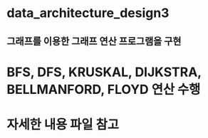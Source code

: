 data_architecture_design3
=========================
그래프를 이용한 그래프 연산 프로그램을 구현
-----------------------------------------

# BFS, DFS, KRUSKAL, DIJKSTRA, BELLMANFORD, FLOYD 연산 수행
# 자세한 내용 파일 참고
